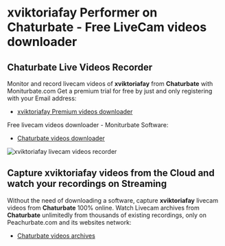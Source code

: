 # xviktoriafay Performer on Chaturbate - Free LiveCam videos downloader

## Chaturbate Live Videos Recorder

Monitor and record livecam videos of **xviktoriafay** from **Chaturbate** with Moniturbate.com
Get a premium trial for free by just and only registering with your Email address:
* [xviktoriafay Premium videos downloader](https://moniturbate.com/request-demo-licence-key.html)

Free livecam videos downloader - Moniturbate Software:
* [Chaturbate videos downloader](https://moniturbate.com/moniturbate-download-software.html)

![xviktoriafay livecam videos recorder](https://peachurnet.com/templates/moniturbate-software.png)


## Capture xviktoriafay videos from the Cloud and watch your recordings on Streaming

Without the need of downloading a software, capture **xviktoriafay** livecam videos from **Chaturbate** 100% online.
Watch Livecam archives from **Chaturbate** unlimitedly from thousands of existing recordings, only on Peachurbate.com and its websites network:
* [Chaturbate videos archives](https://peachurnet.com/)